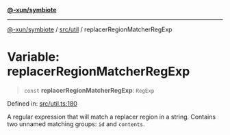 [**@-xun/symbiote**](../../../README.md)

***

[@-xun/symbiote](../../../README.md) / [src/util](../README.md) / replacerRegionMatcherRegExp

# Variable: replacerRegionMatcherRegExp

> `const` **replacerRegionMatcherRegExp**: `RegExp`

Defined in: [src/util.ts:180](https://github.com/Xunnamius/symbiote/blob/261741e26a03ae661b506c3872cb86af79a07f11/src/util.ts#L180)

A regular expression that will match a replacer region in a string. Contains
two unnamed matching groups: `id` and `contents`.
